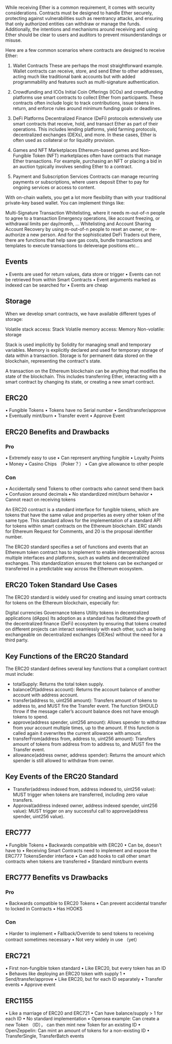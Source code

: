While receiving Ether is a common requirement, it comes with security considerations. Contracts must be designed to handle Ether securely, protecting against vulnerabilities such as reentrancy attacks, and ensuring that only authorized entities can withdraw or manage the funds. Additionally, the intentions and mechanisms around receiving and using Ether should be clear to users and auditors to prevent misunderstandings or misuse.


Here are a few common scenarios where contracts are designed to receive Ether:

1. Wallet Contracts
These are perhaps the most straightforward example. Wallet contracts can receive, store, and send Ether to other addresses, acting much like traditional bank accounts but with added programmability and features such as multi-signature authentication.

2. Crowdfunding and ICOs
Initial Coin Offerings (ICOs) and crowdfunding platforms use smart contracts to collect Ether from participants. These contracts often include logic to track contributions, issue tokens in return, and enforce rules around minimum funding goals or deadlines.

3. DeFi Platforms
Decentralized Finance (DeFi) protocols extensively use smart contracts that receive, hold, and transact Ether as part of their operations. This includes lending platforms, yield farming protocols, decentralized exchanges (DEXs), and more. In these cases, Ether is often used as collateral or for liquidity provision.

4. Games and NFT Marketplaces
Ethereum-based games and Non-Fungible Token (NFT) marketplaces often have contracts that manage Ether transactions. For example, purchasing an NFT or placing a bid in an auction typically involves sending Ether to a contract.

5. Payment and Subscription Services
Contracts can manage recurring payments or subscriptions, where users deposit Ether to pay for ongoing services or access to content.


With on-chain wallets, you get a lot more flexibility than with your traditional private-key based wallet. You can implement things like:

Multi-Signature Transaction Whitelisting, where it needs m-out-of-n people to agree to a transaction
Emergency operations, like account freezing, or withdrawal limits per day/month, ...
Whitelisting and Account Sharing
Account Recovery by using m-out-of-n people to reset an owner, or re-authorize a new person.
And for the sophisticated DeFi Traders out there, there are functions that help save gas costs, bundle transactions and templates to execute transactions to deleverage positions etc...


## Events
• Events are used for return values, data store or trigger
• Events can not be retrieved from within Smart Contracts
• Event arguments marked as indexed can be searched for
• Events are cheap


## Storage

When we develop smart contracts, we have available different types of storage:

Volatile stack access: Stack
Volatile memory access: Memory
Non-volatile: storage

Stack is used implicitly by Solidity for managing small and temporary variables.
Memory is explicitly declared and used for temporary storage of data within a transaction.
Storage is for permanent data stored on the blockchain, representing the contract's state.


A transaction on the Ethereum blockchain can be anything that modifies the state of the blockchain. This includes transferring Ether, interacting with a smart contract by changing its state, or creating a new smart contract.

## ERC20

• Fungible Tokens
• Tokens have no Serial number
• Send/transfer/approve
• Eventually mint/burn
• Transfer event
• Approve Event

## ERC20 Benefits and Drawbacks
### Pro
• Extremely easy to use
• Can represent anything fungible
    • Loyalty Points
    • Money
    • Casino Chips （Poker？）
• Can give allowance to other people

### Con
• Accidentally send Tokens to other contracts who cannot send them back
• Confusion around decimals
• No standardized mint/burn behavior
• Cannot react on receiving tokens

An ERC20 contract is a standard interface for fungible tokens, which are tokens that have the same value and properties as every other token of the same type. This standard allows for the implementation of a standard API for tokens within smart contracts on the Ethereum blockchain. ERC stands for Ethereum Request for Comments, and 20 is the proposal identifier number.

The ERC20 standard specifies a set of functions and events that an Ethereum token contract has to implement to enable interoperability across multiple interfaces and platforms, such as wallets and decentralized exchanges. This standardization ensures that tokens can be exchanged or transferred in a predictable way across the Ethereum ecosystem.

## ERC20 Token Standard Use Cases
The ERC20 standard is widely used for creating and issuing smart contracts for tokens on the Ethereum blockchain, especially for:

Digital currencies
Governance tokens
Utility tokens in decentralized applications (dApps)
Its adoption as a standard has facilitated the growth of the decentralized finance (DeFi) ecosystem by ensuring that tokens created on different projects can interact seamlessly with each other, such as being exchangeable on decentralized exchanges (DEXes) without the need for a third party.

## Key Functions of the ERC20 Standard
The ERC20 standard defines several key functions that a compliant contract must include:

- totalSupply: Returns the total token supply.
- balanceOf(address account): Returns the account balance of another account with address account.
- transfer(address to, uint256 amount): Transfers amount of tokens to address to, and MUST fire the Transfer event. The function SHOULD throw if the message caller’s account balance does not have enough tokens to spend.
- approve(address spender, uint256 amount): Allows spender to withdraw from your account multiple times, up to the amount. If this function is called again it overwrites the current allowance with amount.
- transferFrom(address from, address to, uint256 amount): Transfers amount of tokens from address from to address to, and MUST fire the Transfer event.
- allowance(address owner, address spender): Returns the amount which spender is still allowed to withdraw from owner.

## Key Events of the ERC20 Standard
- Transfer(address indexed from, address indexed to, uint256 value): MUST trigger when tokens are transferred, including zero value transfers.
- Approval(address indexed owner, address indexed spender, uint256 value): MUST trigger on any successful call to approve(address spender, uint256 value).


## ERC777
• Fungible Tokens
• Backwards compatible with ERC20
    • Can be, doesn't have to
• Receiving Smart Contracts need to implement and expose the ERC777 TokensSender interface
• Can add hooks to call other smart contracts when tokens are transferred
• Standard mint/burn events

## ERC777 Benefits vs Drawbacks
### Pro
• Backwards compatible to ERC20 Tokens
• Can prevent accidental transfer to locked in Contracts
• Has HOOKS

### Con
• Harder to implement
• Fallback/Override to send tokens to receiving contract sometimes necessary
• Not very widely in use （yet）

## ERC721
• First non-fungible token standard
• Like ERC20, but every token has an ID
• Behaves like deploying an ERC20 token with supply 1
• Send/transfer/approve
    • Like ERC20, but for each ID separately
• Transfer events
• Approve event

## ERC1155
• Like a marriage of ERC20 and ERC721
• Can have balance/supply > 1 for each ID
• No standard implementation
    • Opensea example: Can create a new Token （ID）， can then mint new Token for an existing ID
    • OpenZeppelin: Can mint an amount of tokens for a non-existing ID
• TransferSingle, TransferBatch events